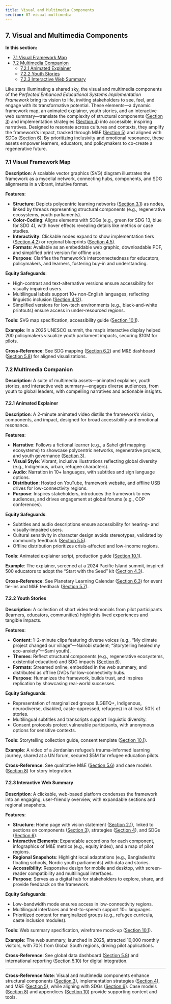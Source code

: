 ```yaml
---
title: Visual and Multimedia Components
section: 07-visual-multimedia
---
```


## 7. Visual and Multimedia Components

**In this section:**
- [7.1 Visual Framework Map](#71-visual-framework-map)
- [7.2 Multimedia Companion](#72-multimedia-companion)
  - [7.2.1 Animated Explainer](#721-animated-explainer)
  - [7.2.2 Youth Stories](#722-youth-stories)
  - [7.2.3 Interactive Web Summary](#723-interactive-web-summary)

Like stars illuminating a shared sky, the visual and multimedia components of the *Perfected Enhanced Educational Systems Implementation Framework* bring its vision to life, inviting stakeholders to see, feel, and engage with its transformative potential. These elements—a dynamic framework map, an animated explainer, youth stories, and an interactive web summary—translate the complexity of structural components ([Section 3](/framework/docs/implementation/education#03-structural-components)) and implementation strategies ([Section 4](/framework/docs/implementation/education#04-implementation-strategies)) into accessible, inspiring narratives. Designed to resonate across cultures and contexts, they amplify the framework’s impact, tracked through M&E ([Section 5](/framework/docs/implementation/education#05-monitoring-evaluation)) and aligned with SDGs ([Section 6](/framework/docs/implementation/education#06-sdg-alignment)). By prioritizing inclusivity and emotional resonance, these assets empower learners, educators, and policymakers to co-create a regenerative future.

### <a id="71-visual-framework-map"></a>7.1 Visual Framework Map
**Description**: A scalable vector graphics (SVG) diagram illustrates the framework as a mycelial network, connecting hubs, components, and SDG alignments in a vibrant, intuitive format.

**Features**:
- **Structure**: Depicts polycentric learning networks ([Section 3.1](/framework/docs/implementation/education#03-structural-components)) as nodes, linked by threads representing structural components (e.g., regenerative ecosystems, youth parliaments).
- **Color-Coding**: Aligns elements with SDGs (e.g., green for SDG 13, blue for SDG 4), with hover effects revealing details like metrics or case studies.
- **Interactivity**: Clickable nodes expand to show implementation tiers ([Section 4.2](/framework/docs/implementation/education#04-implementation-strategies)) or regional blueprints ([Section 4.5](/framework/docs/implementation/education#04-implementation-strategies)).
- **Formats**: Available as an embeddable web graphic, downloadable PDF, and simplified print version for offline use.
- **Purpose**: Clarifies the framework’s interconnectedness for educators, policymakers, and learners, fostering buy-in and understanding.

**Equity Safeguards**:
- High-contrast and text-alternative versions ensure accessibility for visually impaired users.
- Multilingual labels support 10+ non-English languages, reflecting linguistic inclusion ([Section 4.12](/framework/docs/implementation/education#04-implementation-strategies)).
- Simplified versions for low-tech environments (e.g., black-and-white printouts) ensure access in under-resourced regions.

**Tools**: SVG map specification, accessibility guide ([Section 10.1](/framework/docs/implementation/education#10-appendices)).

**Example**: In a 2025 UNESCO summit, the map’s interactive display helped 200 policymakers visualize youth parliament impacts, securing $10M for pilots.

**Cross-Reference**: See SDG mapping ([Section 6.2](/framework/docs/implementation/education#62-sdg-mapping-table)) and M&E dashboard ([Section 5.8](/framework/docs/implementation/education#58-global-data-visualization-dashboard)) for aligned visualizations.

### <a id="72-multimedia-companion"></a>7.2 Multimedia Companion
**Description**: A suite of multimedia assets—animated explainer, youth stories, and interactive web summary—engages diverse audiences, from youth to global leaders, with compelling narratives and actionable insights.

#### <a id="721-animated-explainer"></a>7.2.1 Animated Explainer
**Description**: A 2-minute animated video distills the framework’s vision, components, and impact, designed for broad accessibility and emotional resonance.

**Features**:
- **Narrative**: Follows a fictional learner (e.g., a Sahel girl mapping ecosystems) to showcase polycentric networks, regenerative projects, and youth governance ([Section 3](/framework/docs/implementation/education#03-structural-components)).
- **Visual Style**: Vibrant, inclusive illustrations reflecting global diversity (e.g., Indigenous, urban, refugee characters).
- **Audio**: Narration in 10+ languages, with subtitles and sign language options.
- **Distribution**: Hosted on YouTube, framework website, and offline USB drives for low-connectivity regions.
- **Purpose**: Inspires stakeholders, introduces the framework to new audiences, and drives engagement at global forums (e.g., COP conferences).

**Equity Safeguards**:
- Subtitles and audio descriptions ensure accessibility for hearing- and visually-impaired users.
- Cultural sensitivity in character design avoids stereotypes, validated by community feedback ([Section 5.5](/framework/docs/implementation/education#55-community-led-mne)).
- Offline distribution prioritizes crisis-affected and low-income regions.

**Tools**: Animated explainer script, production guide ([Section 10.1](/framework/docs/implementation/education#10-appendices)).

**Example**: The explainer, screened at a 2024 Pacific Island summit, inspired 500 educators to adopt the “Start with the Seed” kit ([Section 4.3](/framework/docs/implementation/education#04-implementation-strategies)).

**Cross-Reference**: See Planetary Learning Calendar ([Section 6.3](/framework/docs/implementation/education#63-planetary-learning-calendar)) for event tie-ins and M&E feedback ([Section 5.7](/framework/docs/implementation/education#57-real-time-feedback-loops)).

#### <a id="722-youth-stories"></a>7.2.2 Youth Stories
**Description**: A collection of short video testimonials from pilot participants (learners, educators, communities) highlights lived experiences and tangible impacts.

**Features**:
- **Content**: 1–2-minute clips featuring diverse voices (e.g., “My climate project changed our village”—Nairobi student; “Storytelling healed my eco-anxiety”—Sami youth).
- **Themes**: Reflect structural components (e.g., regenerative ecosystems, existential education) and SDG impacts ([Section 6](/framework/docs/implementation/education#06-sdg-alignment)).
- **Formats**: Streamed online, embedded in the web summary, and distributed as offline DVDs for low-connectivity hubs.
- **Purpose**: Humanizes the framework, builds trust, and inspires replication by showcasing real-world successes.

**Equity Safeguards**:
- Representation of marginalized groups (LGBTQ+, Indigenous, neurodiverse, disabled, caste-oppressed, refugees) in at least 50% of stories.
- Multilingual subtitles and transcripts support linguistic diversity.
- Consent protocols protect vulnerable participants, with anonymous options for sensitive contexts.

**Tools**: Storytelling collection guide, consent template ([Section 10.1](/framework/docs/implementation/education#10-appendices)).

**Example**: A video of a Jordanian refugee’s trauma-informed learning journey, shared at a UN forum, secured $5M for refugee education pilots.

**Cross-Reference**: See qualitative M&E ([Section 5.6](/framework/docs/implementation/education#56-qualitative-mne-metrics)) and case models ([Section 8](/framework/docs/implementation/education#08-case-models)) for story integration.

#### <a id="723-interactive-web-summary"></a>7.2.3 Interactive Web Summary
**Description**: A clickable, web-based platform condenses the framework into an engaging, user-friendly overview, with expandable sections and regional snapshots.

**Features**:
- **Structure**: Home page with vision statement ([Section 2.1](/framework/docs/implementation/education#02-vision-principles)), linked to sections on components ([Section 3](/framework/docs/implementation/education#03-structural-components)), strategies ([Section 4](/framework/docs/implementation/education#04-implementation-strategies)), and SDGs ([Section 6](/framework/docs/implementation/education#06-sdg-alignment)).
- **Interactive Elements**: Expandable accordions for each component, infographics of M&E metrics (e.g., equity index), and a map of pilot regions.
- **Regional Snapshots**: Highlight local adaptations (e.g., Bangladesh’s floating schools, Nordic youth parliaments) with data and stories.
- **Accessibility**: Responsive design for mobile and desktop, with screen-reader compatibility and multilingual interfaces.
- **Purpose**: Serves as a digital hub for stakeholders to explore, share, and provide feedback on the framework.

**Equity Safeguards**:
- Low-bandwidth mode ensures access in low-connectivity regions.
- Multilingual interfaces and text-to-speech support 10+ languages.
- Prioritized content for marginalized groups (e.g., refugee curricula, caste inclusion modules).

**Tools**: Web summary specification, wireframe mock-up ([Section 10.1](/framework/docs/implementation/education#10-appendices)).

**Example**: The web summary, launched in 2025, attracted 10,000 monthly visitors, with 70% from Global South regions, driving pilot applications.

**Cross-Reference**: See global data dashboard ([Section 5.8](/framework/docs/implementation/education#58-global-data-visualization-dashboard)) and international reporting ([Section 5.10](/framework/docs/implementation/education#510-international-reporting)) for digital integration.

---

**Cross-Reference Note**: Visual and multimedia components enhance structural components ([Section 3](/framework/docs/implementation/education#03-structural-components)), implementation strategies ([Section 4](/framework/docs/implementation/education#04-implementation-strategies)), and M&E ([Section 5](/framework/docs/implementation/education#05-monitoring-evaluation)), while aligning with SDGs ([Section 6](/framework/docs/implementation/education#06-sdg-alignment)). Case models ([Section 8](/framework/docs/implementation/education#08-case-models)) and appendices ([Section 10](/framework/docs/implementation/education#10-appendices)) provide supporting content and tools.

